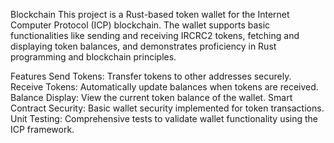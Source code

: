 Blockchain
This project is a Rust-based token wallet for the Internet Computer Protocol (ICP) blockchain. The wallet supports basic functionalities like sending and receiving IRCRC2 tokens, fetching and displaying token balances, and demonstrates proficiency in Rust programming and blockchain principles.

Features
Send Tokens: Transfer tokens to other addresses securely.
Receive Tokens: Automatically update balances when tokens are received.
Balance Display: View the current token balance of the wallet.
Smart Contract Security: Basic wallet security implemented for token transactions.
Unit Testing: Comprehensive tests to validate wallet functionality using the ICP framework.
